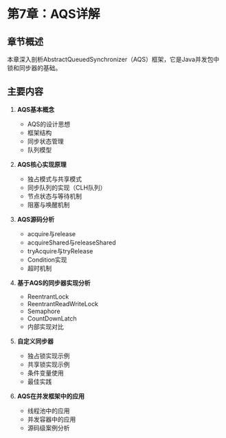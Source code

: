 # 第7章：AQS详解

## 章节概述
本章深入剖析AbstractQueuedSynchronizer（AQS）框架，它是Java并发包中锁和同步器的基础。

## 主要内容
1. **AQS基本概念**
   - AQS的设计思想
   - 框架结构
   - 同步状态管理
   - 队列模型

2. **AQS核心实现原理**
   - 独占模式与共享模式
   - 同步队列的实现（CLH队列）
   - 节点状态与等待机制
   - 阻塞与唤醒机制

3. **AQS源码分析**
   - acquire与release
   - acquireShared与releaseShared
   - tryAcquire与tryRelease
   - Condition实现
   - 超时机制

4. **基于AQS的同步器实现分析**
   - ReentrantLock
   - ReentrantReadWriteLock
   - Semaphore
   - CountDownLatch
   - 内部实现对比

5. **自定义同步器**
   - 独占锁实现示例
   - 共享锁实现示例
   - 条件变量使用
   - 最佳实践

6. **AQS在并发框架中的应用**
   - 线程池中的应用
   - 并发容器中的应用
   - 源码级案例分析 